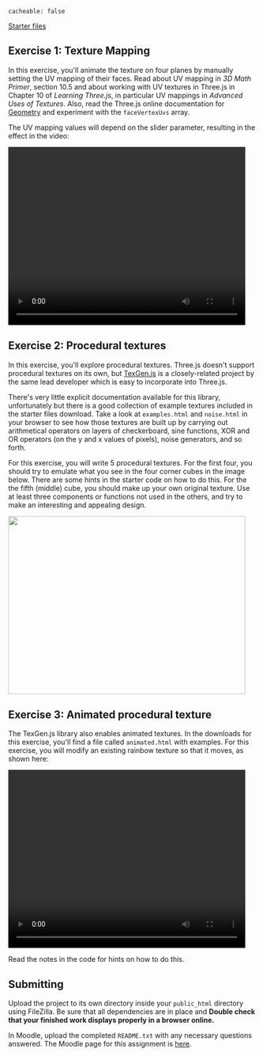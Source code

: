 ```
cacheable: false
```

[Starter files](/~tmullen/secure/f17cg/cs315-hw10.zip)

## Exercise 1: Texture Mapping

In this exercise, you'll animate the texture on four planes by manually setting the UV mapping of their faces. Read about UV mapping in *3D Math Primer*, section 10.5 and about working with UV textures in Three.js in Chapter 10 of *Learning Three.js*, in particular UV mappings in *Advanced Uses of Textures*. Also, read the Three.js online documentation for [Geometry](https://threejs.org/docs/#api/core/Geometry) and experiment with the `faceVertexUvs` array.

The UV mapping values will depend on the slider parameter, resulting in the effect in the video:

<video width="480" height="360" controls>
  <source src="/~tmullen/images/cg/textureMap.ogv" type="video/ogg;" codecs="theora, vorbis">
Your browser does not support the video tag.
</video>

## Exercise 2: Procedural textures

In this exercise, you'll explore procedural textures. Three.js doesn't support procedural textures on its own, but [TexGen.js](https://github.com/mrdoob/texgen.js/) is a closely-related project by the same lead developer which is easy to incorporate into Three.js. 

There's very little explicit documentation available for this library, unfortunately but there is a good collection of example textures included in the starter files download. Take a look at `examples.html` and `noise.html` in your browser to see how those textures are built up by carrying out arithmetical operators on layers of checkerboard, sine functions, XOR and OR operators (on the y and x values of pixels), noise generators, and so forth. 

For this exercise, you will write 5 procedural textures. For the first four, you should try to emulate what you see in the four corner cubes in the image below. There are some hints in the starter code on how to do this. For the the fifth (middle) cube, you should make up your own original texture. Use at least three components or functions not used in the others, and try to make an interesting and appealing design.

<img src="/~tmullen/images/cg/proceduralTexture.png" width="480" height="360" ></img> 

## Exercise 3: Animated procedural texture

The TexGen.js library also enables animated textures. In the downloads for this exercise, you'll find a file called `animated.html` with examples. For this exercise, you will modify an existing rainbow texture so that it moves, as shown here:

<video width="480" height="360" controls>
  <source src="/~tmullen/images/cg/animatedTexture.ogv" type="video/ogg;" codecs="theora, vorbis">
Your browser does not support the video tag.
</video>

Read the notes in the code for hints on how to do this. 

## Submitting

Upload the project to its own directory inside your `public_html` directory using FileZilla. Be sure that all dependencies are in place and **Double check that your finished work displays properly in a browser online.** 

In Moodle, upload the completed `README.txt` with any necessary questions answered.
The Moodle page for this assignment is [here](https://moodle.pugetsound.edu/moodle/mod/assign/view.php?id=407326).
